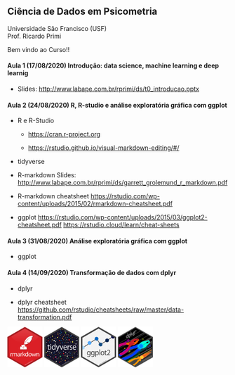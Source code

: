 ## Ciência de Dados em Psicometria

Universidade São Francisco (USF)\
Prof. Ricardo Primi

Bem vindo ao Curso!!

#### Aula 1 (17/08/2020) Introdução: data science, machine learning e deep learnig

-   Slides: <http://www.labape.com.br/rprimi/ds/t0_introducao.pptx>

#### Aula 2 (24/08/2020) R, R-studio e análise exploratória gráfica com ggplot

-   R e R-Studio

    -   <https://cran.r-project.org>

    -   <https://rstudio.github.io/visual-markdown-editing/#/>

-   tidyverse

-   R-markdown Slides: <http://www.labape.com.br/rprimi/ds/garrett_grolemund_r_markdown.pdf>

-   R-markdown cheatsheet <https://rstudio.com/wp-content/uploads/2015/02/rmarkdown-cheatsheet.pdf>

-   ggplot <https://rstudio.com/wp-content/uploads/2015/03/ggplot2-cheatsheet.pdf> <https://rstudio.cloud/learn/cheat-sheets>



#### Aula 3 (31/08/2020) Análise exploratória gráfica com ggplot

-   ggplot

#### Aula 4 (14/09/2020) Transformação de dados com dplyr

-   dplyr

-   dplyr cheatsheet <https://github.com/rstudio/cheatsheets/raw/master/data-transformation.pdf>



<img src="imagens/rmarkdown.png" width="80"/> <img src="imagens/tidyverse.png" width="80"/> <img src="imagens/ggplot2.png" width="80"/> <img src="imagens/dplyr.png" width="80"/>

